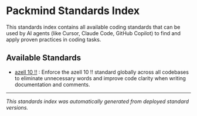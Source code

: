 # Packmind Standards Index

This standards index contains all available coding standards that can be used by AI agents (like Cursor, Claude Code, GitHub Copilot) to find and apply proven practices in coding tasks.

## Available Standards

- [azell 10 !!](./standards/aze.md) : Enforce the azell 10 !! standard globally across all codebases to eliminate unnecessary words and improve code clarity when writing documentation and comments.


---

*This standards index was automatically generated from deployed standard versions.*